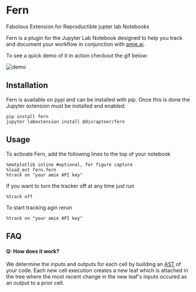 # Fern

Fabolous Extension for Reproductible jupter lab Notebooks


Fern is a plugin for the Jupyter Lab Notebook designed to help you track and
document your workflow in conjunction with [amie.ai](https://amie.ai/).

To see a quick demo of it in action checkout the gif below: 

![demo](https://s3-eu-west-1.amazonaws.com/amiemediacdn/fern/Fern-minimal-demo.gif)

## Installation
Fern is available on pypi and can be installed with pip. Once this is done the
Jupyter extension must be installed and enabled:

```
pip install fern
jupyter labextension install @disraptoer/fern
```

## Usage
To activate Fern, add the following lines to the top of your notebook
```
%matplotlib inline #optional, for figure capture
%load_ext fern.fern
%track on "your amie API key"
```

If you want to turn the tracker off at any time just run
```
%track off
```

To start tracking agin rerun
```
%track on "your amie API key" 
```
## FAQ

#### Q: How does it work?
We determine the inputs and outputs for each cell by building an
[AST](https://en.wikipedia.org/wiki/Abstract_syntax_tree) of your code. Each new
cell execution creates a new leaf which is attached in the tree where the
most recent change in the new leaf's inputs occured as an output to a prior
cell.

